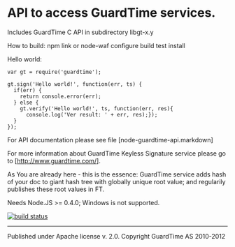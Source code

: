 # API to access GuardTime services.


Includes GuardTime C API in subdirectory libgt-x.y

How to build:
    npm link
or 
    node-waf configure build test install


Hello world:

    var gt = require('guardtime');

    gt.sign('Hello world!', function(err, ts) {
      if(err) {
        return console.error(err);
      } else {
        gt.verify('Hello world!', ts, function(err, res){
          console.log('Ver result: ' + err, res);});
      }
    });

For API documentation please see file [node-guardtime-api.markdown]

For more information about GuardTime Keyless Signature service please go to
[http://www.guardtime.com/].

As You are already here - this is the essence:
GuardTime service adds hash of your doc to giant hash tree with globally unique
root value; and regularily publishes these root values in FT.

Needs Node.JS >= 0.4.0; Windows is not supported.

[![build status](https://secure.travis-ci.org/ristik/node-guardtime.png)](http://travis-ci.org/ristik/node-guardtime)

---
Published under Apache license v. 2.0.
Copyright GuardTime AS 2010-2012
